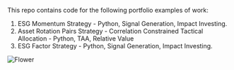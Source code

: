 This repo contains code for the following portfolio examples of work:

1. ESG Momentum Strategy  - Python, Signal Generation, Impact Investing.
2. Asset Rotation Pairs Strategy - Correlation Constrained Tactical Allocation - Python, TAA, Relative Value
3. ESG Factor Strategy - Python, Signal Generation, Impact Investing.

![Flower](https://github.com/Hexal7785/Website/blob/master/flower.jpg)

